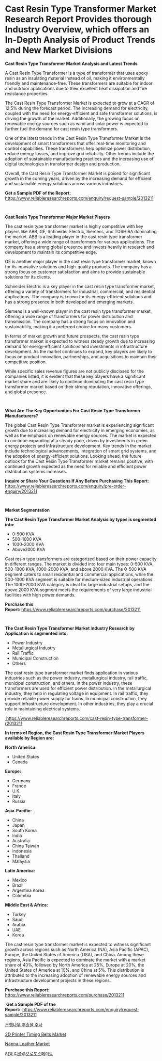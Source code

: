 <p><h1>Cast Resin Type Transformer Market Research Report Provides thorough Industry Overview, which offers an In-Depth Analysis of Product Trends and New Market Divisions</h1></p><p><strong>Cast Resin Type Transformer Market Analysis and Latest Trends</strong></p>
<p><p>A Cast Resin Type Transformer is a type of transformer that uses epoxy resin as an insulating material instead of oil, making it environmentally friendly and maintenance-free. These transformers are suitable for indoor and outdoor applications due to their excellent heat dissipation and fire resistance properties.</p><p>The Cast Resin Type Transformer Market is expected to grow at a CAGR of 12.5% during the forecast period. The increasing demand for electricity, coupled with the need for energy-efficient and safe transformer solutions, is driving the growth of the market. Additionally, the growing focus on renewable energy sources such as wind and solar power is expected to further fuel the demand for cast resin type transformers.</p><p>One of the latest trends in the Cast Resin Type Transformer Market is the development of smart transformers that offer real-time monitoring and control capabilities. These transformers help optimize power distribution, reduce energy losses, and improve grid reliability. Other trends include the adoption of sustainable manufacturing practices and the increasing use of digital technologies in transformer design and production.</p><p>Overall, the Cast Resin Type Transformer Market is poised for significant growth in the coming years, driven by the increasing demand for efficient and sustainable energy solutions across various industries.</p></p>
<p><strong>Get a Sample PDF of the Report:&nbsp;</strong> <a href="https://www.reliableresearchreports.com/enquiry/request-sample/2013211">https://www.reliableresearchreports.com/enquiry/request-sample/2013211</a></p>
<p>&nbsp;</p>
<p><strong>Cast Resin Type Transformer Major Market Players</strong></p>
<p><p>The cast resin type transformer market is highly competitive with key players like ABB, GE, Schneider Electric, Siemens, and TOSHIBA dominating the market. ABB is a leading player in the cast resin type transformer market, offering a wide range of transformers for various applications. The company has a strong global presence and invests heavily in research and development to maintain its competitive edge.</p><p>GE is another major player in the cast resin type transformer market, known for its innovative solutions and high-quality products. The company has a strong focus on customer satisfaction and aims to provide sustainable solutions for its clients.</p><p>Schneider Electric is a key player in the cast resin type transformer market, offering a variety of transformers for industrial, commercial, and residential applications. The company is known for its energy-efficient solutions and has a strong presence in both developed and emerging markets.</p><p>Siemens is a well-known player in the cast resin type transformer market, offering a wide range of transformers for power distribution and transmission. The company has a strong focus on innovation and sustainability, making it a preferred choice for many customers.</p><p>In terms of market growth and future prospects, the cast resin type transformer market is expected to witness steady growth due to increasing demand for energy-efficient solutions and investments in infrastructure development. As the market continues to expand, key players are likely to focus on product innovation, partnerships, and acquisitions to maintain their competitive position.</p><p>While specific sales revenue figures are not publicly disclosed for the companies listed, it is evident that these key players have a significant market share and are likely to continue dominating the cast resin type transformer market based on their strong reputation, innovative offerings, and global presence.</p></p>
<p>&nbsp;</p>
<p><strong>What Are The Key Opportunities For Cast Resin Type Transformer Manufacturers?</strong></p>
<p><p>The global Cast Resin Type Transformer market is experiencing significant growth due to increasing demand for electricity in emerging economies, as well as the emphasis on renewable energy sources. The market is expected to continue expanding at a steady pace, driven by investments in green energy projects and infrastructure development. Key trends in the market include technological advancements, integration of smart grid systems, and the adoption of energy-efficient solutions. Looking ahead, the future outlook for the Cast Resin Type Transformer market remains positive, with continued growth expected as the need for reliable and efficient power distribution systems increases.</p></p>
<p><strong>Inquire or Share Your Questions If Any Before Purchasing This Report:</strong> <a href="https://www.reliableresearchreports.com/enquiry/pre-order-enquiry/2013211">https://www.reliableresearchreports.com/enquiry/pre-order-enquiry/2013211</a></p>
<p>&nbsp;</p>
<p><strong>Market Segmentation</strong></p>
<p><strong>The Cast Resin Type Transformer Market Analysis by types is segmented into:</strong></p>
<p><ul><li>0-500 KVA</li><li>500-1000 KVA</li><li>1000-2000 KVA</li><li>Above2000 KVA</li></ul></p>
<p><p>Cast resin type transformers are categorized based on their power capacity in different ranges. The market is divided into four main types: 0-500 KVA, 500-1000 KVA, 1000-2000 KVA, and above 2000 KVA. The 0-500 KVA segment caters to small residential and commercial applications, while the 500-1000 KVA segment is suitable for medium-sized industrial operations. The 1000-2000 KVA category is ideal for large industrial setups, and the above 2000 KVA segment meets the requirements of very large industrial facilities with high power demands.</p></p>
<p><strong>Purchase this Report:&nbsp;</strong><a href="https://www.reliableresearchreports.com/purchase/2013211">https://www.reliableresearchreports.com/purchase/2013211</a></p>
<p>&nbsp;</p>
<p><strong>The Cast Resin Type Transformer Market Industry Research by Application is segmented into:</strong></p>
<p><ul><li>Power Industry</li><li>Metallurgical Industry</li><li>Rail Traffic</li><li>Municipal Construction</li><li>Others</li></ul></p>
<p><p>The cast resin type transformer market finds application in various industries such as the power industry, metallurgical industry, rail traffic, municipal construction, and others. In the power industry, these transformers are used for efficient power distribution. In the metallurgical industry, they help in regulating voltage in equipment. In rail traffic, they provide reliable power supply for trains. In municipal construction, they support infrastructure development. In other industries, they play a crucial role in maintaining electrical systems.</p></p>
<p><a href="https://www.reliableresearchreports.com/cast-resin-type-transformer-r2013211">&nbsp;https://www.reliableresearchreports.com/cast-resin-type-transformer-r2013211</a></p>
<p><strong>In terms of Region, the Cast Resin Type Transformer Market Players available by Region are:</strong></p>
<p>
    <p> <strong> North America: </strong>
        <ul>
            <li>United States</li>
            <li>Canada</li>
        </ul>
        </p> 
    <p> <strong> Europe: </strong>
        <ul>
            <li>Germany</li>
            <li>France</li>
            <li>U.K.</li>
            <li>Italy</li>
            <li>Russia</li>
        </ul>
        </p> 
    <p> <strong> Asia-Pacific: </strong>
        <ul>
            <li>China</li>
            <li>Japan</li>
            <li>South Korea</li>
            <li>India</li>
            <li>Australia</li>
            <li>China Taiwan</li>
            <li>Indonesia</li>
            <li>Thailand</li>
            <li>Malaysia</li>
        </ul>
        </p> 
    <p> <strong> Latin America: </strong>
        <ul>
            <li>Mexico</li>
            <li>Brazil</li>
            <li>Argentina Korea</li>
            <li>Colombia</li>
        </ul>
        </p> 
    <p> <strong> Middle East & Africa: </strong>
        <ul>
            <li>Turkey</li>
            <li>Saudi</li>
            <li>Arabia</li>
            <li>UAE</li>
            <li>Korea</li>
        </ul>
    </p>
    </p>
<p><p>The cast resin type transformer market is expected to witness significant growth across regions such as North America (NA), Asia Pacific (APAC), Europe, the United States of America (USA), and China. Among these regions, Asia Pacific is expected to dominate the market with a market share of 40%, followed by North America at 25%, Europe at 20%, the United States of America at 10%, and China at 5%. This distribution is attributed to the increasing adoption of renewable energy sources and infrastructure development projects in these regions.</p></p>
<p><strong>Purchase this Report: </strong><a href="https://www.reliableresearchreports.com/purchase/2013211">https://www.reliableresearchreports.com/purchase/2013211</a></p>
<p>&nbsp;<strong>Get a Sample PDF of the Report:&nbsp;&nbsp;</strong><a href="https://www.reliableresearchreports.com/enquiry/request-sample/2013211">https://www.reliableresearchreports.com/enquiry/request-sample/2013211</a></p>
<p><strong></strong></p>
<p><p><a href="https://medium.com/@justonblock/%ED%9E%8C%EC%BD%94-%EB%B0%94%EC%9D%BC%EB%A1%9C%EB%B0%94-%EC%B6%94%EC%B6%9C%EB%AC%BC-%EC%A3%BC%EC%82%AC-%EC%8B%9C%EC%9E%A5-%EC%A7%80%ED%91%9C-%ED%95%B4%EB%8F%85-%EC%8B%9C%EC%9E%A5-%EC%A0%90%EC%9C%A0%EC%9C%A8-%ED%8A%B8%EB%A0%8C%EB%93%9C-%EB%B0%8F-%EC%84%B1%EC%9E%A5-%ED%8C%A8%ED%84%B4-55fba51e779d">은행나무 추출물 주사</a></p><p><a href="https://issuu.com/reportprime-2/docs/3d-printer-timing-belts-market-size-2030.pptx">3D Printer Timing Belts Market</a></p><p><a href="https://issuu.com/reportprime-2/docs/nappa-leather-market-size-2030.pptx">Nappa Leather Market</a></p><p><a href="https://medium.com/@wardpollich2022/%EB%A6%AC%ED%8A%AC-%EB%8B%A4%EC%9D%B4%ED%94%8C%EB%A3%A8%EC%98%A4%EB%A1%9C%EC%9D%B8%EC%82%B0%EC%97%BC-%EC%8B%9C%EC%9E%A5-%EA%B2%BD%EC%9F%81-%EB%B6%84%EC%84%9D-%EC%8B%9C%EC%9E%A5-%EB%8F%99%ED%96%A5-%EB%B0%8F-2031%EB%85%84%EA%B9%8C%EC%A7%80%EC%9D%98-%EC%98%88%EC%B8%A1-e3c8b62923c6">리튬 디플루오로포스페이트</a></p></p>